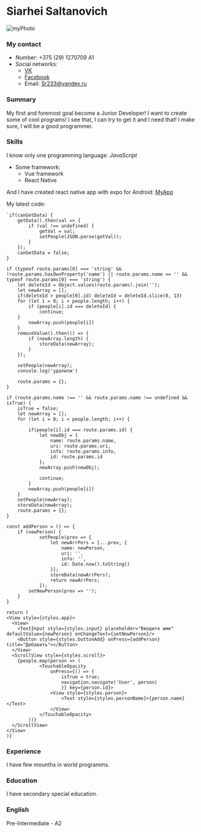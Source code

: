 # Siarhei Saltanovich
![myPhoto](https://user-images.githubusercontent.com/29883511/92777272-b8e08a80-f3a8-11ea-872c-59f3da247f79.jpg)
### My contact
  - Number: +375 (29) 1270709 A1
  - Social networks:
    - [VK](https://vk.com/sr233)
    - [Facebook](https://www.facebook.com/sergey.saltanov)
    - Email: Sr233@yandex.ru
### Summary 
My first and foremost goal become a Junior Developer! I want to create some of cool programs!
I see that, I can try to get it and I need that! I make sure, I will be a good programmer.

### Skills
I know only one programming language: _JavaScript_
- Some framework:
  - Vue framework
  - React Native

And I have created react native app with expo for Android: [MyApp](https://expo.io/dashboard/sulti/builds/0b7453ca-5a64-4816-8f44-45b76bdd0eb4)

My latest code:

    `if(canGetData) {
        getData().then(val => {
            if (val !== undefined) {
                getVal = val;
                setPeople(JSON.parse(getVal));
            }
        });
        canGetData = false;
    }

    if (typeof route.params[0] === 'string' && !route.params.hasOwnProperty('name') || route.params.name == '' && typeof route.params[0] === 'string') {
        let deleteId = Object.values(route.params).join('');
        let newArray = [];
        if(deleteId > people[0].id) deleteId = deleteId.slice(0, 13)
        for (let i = 0; i < people.length; i++) {
            if (people[i].id === deleteId) {
                continue;
        }
            newArray.push(people[i])
        }
        removeValue().then(() => {
            if (newArray.length) { 
                storeData(newArray);
            }
        });

        setPeople(newArray);
        console.log('удалили')

        route.params = {};
    }

    if (route.params.name !== '' && route.params.name !== undefined && isTrue) {
        isTrue = false;
        let newArray = [];
        for (let i = 0; i < people.length; i++) {
            
            if(people[i].id === route.params.id) {
                let newObj = {
                    name: route.params.name,
                    uri: route.params.uri,
                    info: route.params.info,
                    id: route.params.id
                };
                newArray.push(newObj);

                continue;
            }
            newArray.push(people[i])
        }
        setPeople(newArray);
        storeData(newArray);
        route.params = {};
    }

    const addPerson = () => {
        if (newPerson) {
                setPeople(prev => {
                    let newArrPers = [...prev, {
                        name: newPerson,
                        uri: '',
                        info: '',
                        id: Date.now().toString()
                    }]; 
                    storeData(newArrPers);
                    return newArrPers;
                });
            setNewPerson(prev => '');
        }
    }
    
    return (
    <View style={styles.app}>
      <View>
        <TextInput style={styles.input} placeholder="Введите имя" defaultValue={newPerson} onChangeText={setNewPerson}/>
        <Button style={styles.buttonAdd} onPress={addPerson} title="Добавить"></Button>
      </View>
      <ScrollView style={styles.scroll}>
        {people.map(person => (
                <TouchableOpacity
                    onPress={() => {
                        isTrue = true;
                        navigation.navigate('User', person)
                        }} key={person.id}>
                    <View style={styles.person}>
                        <Text style={styles.personName}>{person.name}</Text>
                    </View>
                </TouchableOpacity>
            ))}
      </ScrollView>
    </View>
    )}`
    
### Experience
  I have few mounths in world programms.
### Education
  I have secondary special education.
### English 
  Pre-Intermediate - A2